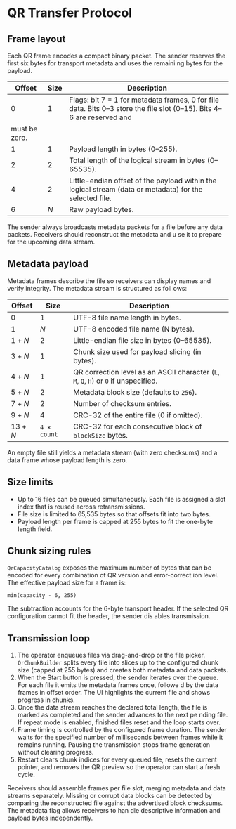 # QR Transfer Protocol

## Frame layout

Each QR frame encodes a compact binary packet. The sender reserves the first six bytes for transport metadata and uses the remaini
ng bytes for the payload.

| Offset | Size | Description |
| --- | --- | --- |
| 0 | 1 | Flags: bit 7 = 1 for metadata frames, 0 for file data. Bits 0–3 store the file slot (0–15). Bits 4–6 are reserved and
 must be zero. |
| 1 | 1 | Payload length in bytes (0–255). |
| 2 | 2 | Total length of the logical stream in bytes (0–65535). |
| 4 | 2 | Little-endian offset of the payload within the logical stream (data or metadata) for the selected file. |
| 6 | _N_ | Raw payload bytes. |

The sender always broadcasts metadata packets for a file before any data packets. Receivers should reconstruct the metadata and u
se it to prepare for the upcoming data stream.

## Metadata payload
Metadata frames describe the file so receivers can display names and verify integrity. The metadata stream is structured as foll
ows:

| Offset | Size | Description |
| --- | --- | --- |
| 0 | 1 | UTF-8 file name length in bytes. |
| 1 | _N_ | UTF-8 encoded file name (N bytes). |
| 1 + _N_ | 2 | Little-endian file size in bytes (0–65535). |
| 3 + _N_ | 1 | Chunk size used for payload slicing (in bytes). |
| 4 + _N_ | 1 | QR correction level as an ASCII character (`L`, `M`, `Q`, `H`) or `0` if unspecified. |
| 5 + _N_ | 2 | Metadata block size (defaults to `256`). |
| 7 + _N_ | 2 | Number of checksum entries. |
| 9 + _N_ | 4 | CRC-32 of the entire file (0 if omitted). |
| 13 + _N_ | `4 × count` | CRC-32 for each consecutive block of `blockSize` bytes. |

An empty file still yields a metadata stream (with zero checksums) and a data frame whose payload length is zero.

## Size limits
* Up to 16 files can be queued simultaneously. Each file is assigned a slot index that is reused across retransmissions.
* File size is limited to 65,535 bytes so that offsets fit into two bytes.
* Payload length per frame is capped at 255 bytes to fit the one-byte length field.

## Chunk sizing rules
`QrCapacityCatalog` exposes the maximum number of bytes that can be encoded for every combination of QR version and error-correct
ion level. The effective payload size for a frame is:

```
min(capacity - 6, 255)
```

The subtraction accounts for the 6-byte transport header. If the selected QR configuration cannot fit the header, the sender dis
ables transmission.

## Transmission loop
1. The operator enqueues files via drag-and-drop or the file picker. `QrChunkBuilder` splits every file into slices up to the configured chunk size (capped at 255 bytes) and creates both metadata and data packets.
2. When the Start button is pressed, the sender iterates over the queue. For each file it emits the metadata frames once, followe
d by the data frames in offset order. The UI highlights the current file and shows progress in chunks.
3. Once the data stream reaches the declared total length, the file is marked as completed and the sender advances to the next pe
nding file. If repeat mode is enabled, finished files reset and the loop starts over.
4. Frame timing is controlled by the configured frame duration. The sender waits for the specified number of milliseconds between
 frames while it remains running. Pausing the transmission stops frame generation without clearing progress.
5. Restart clears chunk indices for every queued file, resets the current pointer, and removes the QR preview so the operator can
 start a fresh cycle.

Receivers should assemble frames per file slot, merging metadata and data streams separately. Missing or corrupt data blocks can 
be detected by comparing the reconstructed file against the advertised block checksums. The metadata flag allows receivers to han
dle descriptive information and payload bytes independently.
